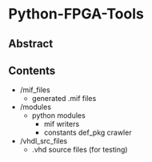 # Python-FPGA-Tools

## Abstract

## Contents

- /mif_files
	- generated .mif files
- /modules
	- python modules
		- mif writers
		- constants def_pkg crawler
- /vhdl_src_files
	- .vhd source files (for testing)